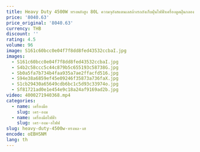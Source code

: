 ```yaml
---
title: Heavy Duty 4500W ทรงพลังสูง 80L ความจุถังสแตนเลสล้างรถถังเก็บฝุ่นไฟฟ้าเครื่องดูดฝุ่นกลองพร้อมล้อ
price: '8040.63'
price_original: '8040.63'
currency: THB
discount: ''
rating: 4.5
volume: 96
image: S161c60bcc0e04f7f8dd8fed43532ccbaI.jpg
images:
  - S161c60bcc0e04f7f8dd8fed43532ccbaI.jpg
  - S4b2c58ccc5c44c879b5c655193c58738G.jpg
  - Sb0a5fa7b734b4faa935a7ae2ffacfd516.jpg
  - S94e38a6859ef45e09246f35873a736faX.jpg
  - S1cb29430a65649cdb6bc1c5d93c33974o.jpg
  - Sf81721ad0e1e454e9c18a24af9169ad2b.jpg
video: 4000271940368.mp4
categories:
  - name: เครื่องมือ
    slug: เคร-องม
  - name: เครื่องมือไฟฟ้า
    slug: เคร-องม-อไฟฟ
slug: heavy-duty-4500w-ทรงพล-งส
encode: oEBHSNM
lang: th
---
```

  